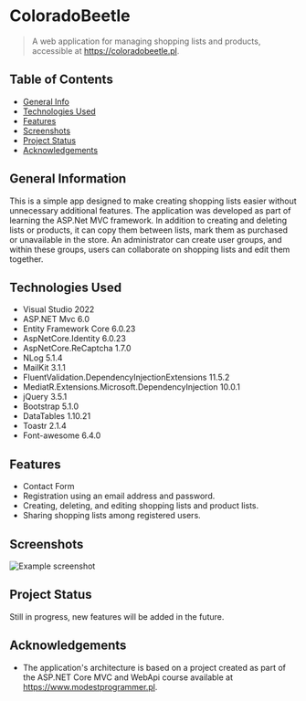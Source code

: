 # ColoradoBeetle
> A web application for managing shopping lists and products, accessible at
> https://coloradobeetle.pl. <!-- If you have the project hosted somewhere, include the link here. -->

## Table of Contents
* [General Info](#general-information)
* [Technologies Used](#technologies-used)
* [Features](#features)
* [Screenshots](#screenshots)
* [Project Status](#project-status)
* [Acknowledgements](#acknowledgements)


## General Information
This is a simple app designed to make creating shopping lists easier without unnecessary additional features. 
  The application was developed as part of learning the ASP.Net MVC framework. 
In addition to creating and deleting lists or products, it can copy them between lists, 
mark them as purchased or unavailable in the store. 
  An administrator can create user groups, and within these groups, 
  users can collaborate on shopping lists and edit them together.


## Technologies Used
- Visual Studio 2022
- ASP.NET Mvc 6.0
- Entity Framework Core 6.0.23
- AspNetCore.Identity 6.0.23
- AspNetCore.ReCaptcha 1.7.0
- NLog 5.1.4
- MailKit 3.1.1
- FluentValidation.DependencyInjectionExtensions 11.5.2
- MediatR.Extensions.Microsoft.DependencyInjection 10.0.1
- jQuery 3.5.1
- Bootstrap 5.1.0
- DataTables 1.10.21
- Toastr 2.1.4
- Font-awesome 6.4.0


## Features
- Contact Form
- Registration using an email address and password.
- Creating, deleting, and editing shopping lists and product lists.
- Sharing shopping lists among registered users.


## Screenshots
![Example screenshot](./img/screenshot.png)
<!-- If you have screenshots you'd like to share, include them here. -->


## Project Status
Still in progress, new features will be added in the future.



## Acknowledgements
- The application's architecture is based on a project created as part of the ASP.NET Core MVC and WebApi course available at https://www.modestprogrammer.pl.




